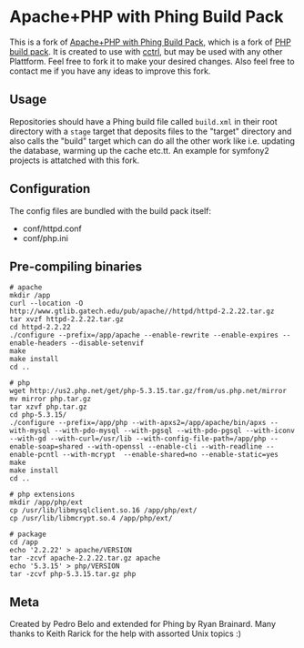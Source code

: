 Apache+PHP with Phing Build Pack
================================

This is a fork of [Apache+PHP with Phing Build Pack](https://github.com/ryanbrainard/heroku-buildpack-phing), which is a fork of [PHP build pack](https://github.com/heroku/heroku-buildpack-php).
It is created to use with [cctrl](http://www.cloudcontrolled.com/), but may be used with any other Plattform.
Feel free to fork it to make your desired changes.
Also feel free to contact me if you have any ideas to improve this fork.

Usage
-----

Repositories should have a Phing build file called `build.xml` in their root directory with a `stage` target that
deposits files to the "target" directory and also calls the "build" target which can do all the other work like i.e.
updating the database, warming up the cache etc.tt.
An example for symfony2 projects is attatched with this fork.

Configuration
-------------

The config files are bundled with the build pack itself:

* conf/httpd.conf
* conf/php.ini


Pre-compiling binaries
----------------------

    # apache
    mkdir /app
    curl --location -O http://www.gtlib.gatech.edu/pub/apache//httpd/httpd-2.2.22.tar.gz
    tar xvzf httpd-2.2.22.tar.gz 
    cd httpd-2.2.22
    ./configure --prefix=/app/apache --enable-rewrite --enable-expires --enable-headers --disable-setenvif     
    make
    make install
    cd ..
    
    # php
    wget http://us2.php.net/get/php-5.3.15.tar.gz/from/us.php.net/mirror 
    mv mirror php.tar.gz
    tar xzvf php.tar.gz
    cd php-5.3.15/
    ./configure --prefix=/app/php --with-apxs2=/app/apache/bin/apxs --with-mysql --with-pdo-mysql --with-pgsql --with-pdo-pgsql --with-iconv --with-gd --with-curl=/usr/lib --with-config-file-path=/app/php --enable-soap=shared --with-openssl --enable-cli --with-readline --enable-pcntl --with-mcrypt  --enable-shared=no --enable-static=yes
    make
    make install
    cd ..
    
    # php extensions
    mkdir /app/php/ext
    cp /usr/lib/libmysqlclient.so.16 /app/php/ext/
    cp /usr/lib/libmcrypt.so.4 /app/php/ext/
    
    # package
    cd /app
    echo '2.2.22' > apache/VERSION
    tar -zcvf apache-2.2.22.tar.gz apache
    echo '5.3.15' > php/VERSION
    tar -zcvf php-5.3.15.tar.gz php

Meta
----

Created by Pedro Belo and extended for Phing by Ryan Brainard.
Many thanks to Keith Rarick for the help with assorted Unix topics :)
